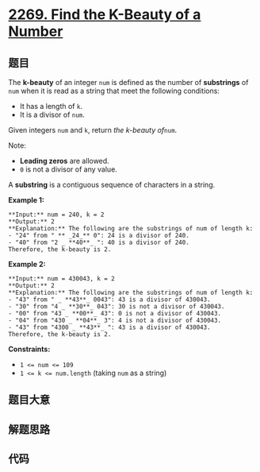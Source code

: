 # [2269. Find the K-Beauty of a Number](https://leetcode.com/problems/find-the-k-beauty-of-a-number)

## 题目

The **k-beauty** of an integer `num` is defined as the number of
**substrings** of `num` when it is read as a string that meet the following
conditions:

  * It has a length of `k`.
  * It is a divisor of `num`.

Given integers `num` and `k`, return _the k-beauty of_`num`.

Note:

  * **Leading zeros** are allowed.
  * `0` is not a divisor of any value.

A **substring** is a contiguous sequence of characters in a string.



**Example 1:**

    
    
    **Input:** num = 240, k = 2
    **Output:** 2
    **Explanation:** The following are the substrings of num of length k:
    - "24" from " ** _24_** 0": 24 is a divisor of 240.
    - "40" from "2 _ **40**_ ": 40 is a divisor of 240.
    Therefore, the k-beauty is 2.
    

**Example 2:**

    
    
    **Input:** num = 430043, k = 2
    **Output:** 2
    **Explanation:** The following are the substrings of num of length k:
    - "43" from " _ **43**_ 0043": 43 is a divisor of 430043.
    - "30" from "4 _ **30**_ 043": 30 is not a divisor of 430043.
    - "00" from "43 _ **00**_ 43": 0 is not a divisor of 430043.
    - "04" from "430 _ **04**_ 3": 4 is not a divisor of 430043.
    - "43" from "4300 _ **43**_ ": 43 is a divisor of 430043.
    Therefore, the k-beauty is 2.
    



**Constraints:**

  * `1 <= num <= 109`
  * `1 <= k <= num.length` (taking `num` as a string)


## 题目大意

## 解题思路

## 代码

```javascript

```
